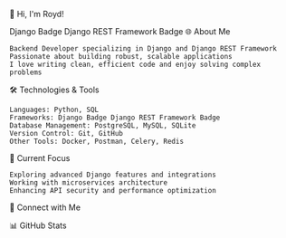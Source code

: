 👋 Hi, I'm Royd!

Django Badge Django REST Framework Badge
🌐 About Me

    Backend Developer specializing in Django and Django REST Framework
    Passionate about building robust, scalable applications
    I love writing clean, efficient code and enjoy solving complex problems

🛠️ Technologies & Tools

    Languages: Python, SQL
    Frameworks: Django Badge Django REST Framework Badge
    Database Management: PostgreSQL, MySQL, SQLite
    Version Control: Git, GitHub
    Other Tools: Docker, Postman, Celery, Redis

🚀 Current Focus

    Exploring advanced Django features and integrations
    Working with microservices architecture
    Enhancing API security and performance optimization

💼 Connect with Me

📊 GitHub Stats
